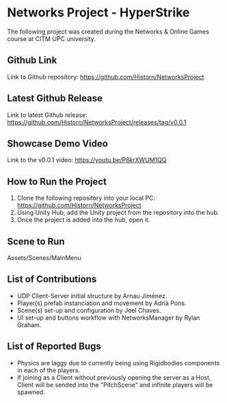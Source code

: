# Networks Project - HyperStrike
The following project was created during the Networks & Online Games course at CITM UPC university.

## Github Link
Link to Github repository: https://github.com/Historn/NetworksProject

## Latest Github Release
Link to latest Github release: https://github.com/Historn/NetworksProject/releases/tag/v0.0.1

## Showcase Demo Video
Link to the v0.0.1 video: https://youtu.be/P6krXWUM1QQ

## How to Run the Project
1. Clone the following repository into your local PC: https://github.com/Historn/NetworksProject
2. Using Unity Hub, add the Unity project from the repository into the hub.
3. Once the project is added into the hub, open it.

## Scene to Run
Assets/Scenes/MainMenu

## List of Contributions
- UDP Client-Server initial structure by Arnau Jiménez.
- Player(s) prefab instanciation and movement by Adrià Pons.
- Scene(s) set-up and configuration by Joel Chaves.
- UI set-up and buttons workflow with NetworksManager by Rylan Graham.

## List of Reported Bugs
- Physics are laggy due to currently being using Rigidbodies components in each of the players.
- If joining as a Client without previously opening the server as a Host, Client will be sended into the "PitchScene" and infinite players will be spawned.